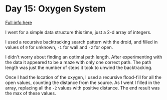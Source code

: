 # Day 15: Oxygen System

[Full info here](https://adventofcode.com/2019/day/15)

I went for a simple data structure this time, just a 2-d array of
integers.

I used a recursive backtracking search pattern with the droid, and
filled in values of `0` for unknown, `-1` for wall and `-2` for open.

I didn't worry about finding an optimal path length. After experimenting
with the data it appeared to be a maze with only one correct path. The path
length was just the number of steps it took to unwind the backtracking.

Once I had the location of the oxygen, I used a recursive flood-fill
for all the open values, counting the distance from the source. As I went
I filled in the array, replacing all the `-2` values with positive distance.
The end result was the max of these values.

